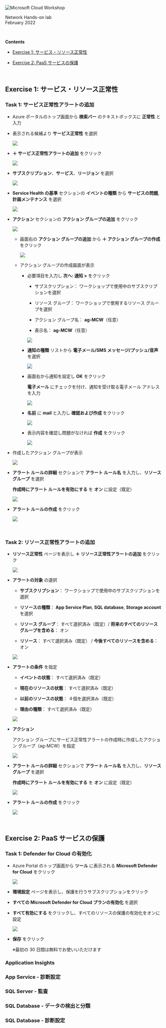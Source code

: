 ![Microsoft Cloud Workshop](images/ms-cloud-workshop.png)

Network Hands-on lab  
February 2022

<br />

**Contents**

- [Exercise 1: サービス・リソース正常性](#exercise-1-サービス・リソース正常性)

- [Exercise 2: PaaS サービスの保護](#exercise-2-paas-サービスの保護)

<br />

## Exercise 1: サービス・リソース正常性

### Task 1: サービス正常性アラートの追加

- Azure ポータルのトップ画面から **検索バー** のテキストボックスに **正常性** と入力

- 表示される候補より **サービス正常性** を選択

  <img src="images/service-health-01.png" />

- **＋ サービス正常性アラートの追加** をクリック

  <img src="images/add-service-health-alert-01.png" />

- **サブスクリプション**、**サービス**、**リージョン** を選択

  <img src="images/add-service-health-alert-02.png" />

- **Service Health の基準** セクションの **イベントの種類** から **サービスの問題**, **計画メンテナンス** を選択

  <img src="images/add-service-health-alert-03.png" />

- **アクション** セクションの **アクション グループの追加** をクリック

  <img src="images/add-service-health-alert-04.png" />

  - 画面右の **アクション グループの追加** から **＋ アクション グループの作成** をクリック

    <img src="images/create-action-group-01.png" />
  - アクション グループの作成画面が表示

    - 必要項目を入力し **次へ: 通知 >** をクリック

      - サブスクリプション： ワークショップで使用中のサブスクリプションを選択

      - リソース グループ： ワークショップで使用するリソース グループを選択

      - アクション グループ名： **ag-MCW**（任意）

      - 表示名： **ag-MCW**（任意）

      <img src="images/create-action-group-02.png" />
    
    - **通知の種類** リストから **電子メール/SMS メッセージ/プッシュ/音声** を選択

      <img src="images/create-action-group-03.png" />
    
    - 画面右から通知を設定し **OK** をクリック

      **電子メール** にチェックを付け、通知を受け取る電子メール アドレスを入力

      <img src="images/create-action-group-04.png" />

    - **名前** に **mail** と入力し **確認および作成** をクリック

      <img src="images/create-action-group-05.png" />

    - 表示内容を確認し問題がなければ **作成** をクリック

      <img src="images/create-action-group-06.png" />

- 作成したアクション グループが表示

  <img src="images/add-service-health-alert-05.png" />

- **アラート ルールの詳細** セクションで **アラート ルール名** を入力し、**リソース グループ** を選択

  **作成時にアラート ルールを有効にする** を **オン** に設定（既定）

  <img src="images/add-service-health-alert-06.png" />

- **アラート ルールの作成** をクリック

  <img src="images/add-service-health-alert-07.png" />

<br />

### Task 2: リソース正常性アラートの追加

- **リソース正常性** ページを表示し **＋ リソース正常性アラートの追加** をクリック

  <img src="images/add-resources-health-alert-01.png" />

- **アラートの対象** の選択

  - **サブスクリプション**： ワークショップで使用中のサブスクリプションを選択

  - **リソースの種類**： **App Service Plan**, **SQL database**, **Storage account** を選択

  - **リソース グループ**： すべて選択済み（既定）/ **将来のすべてのリソース グループを含める**： オン

  - **リソース**： すべて選択済み（既定） / **今後すべてのリソースを含める**： オン

  <img src="images/add-resources-health-alert-02.png" />

- **アラートの条件** を指定

  - **イベントの状態**： すべて選択済み（既定）

  - **現在のリソースの状態**： すべて選択済み（既定）

  - **以前のリソースの状態**： ４個を選択済み（既定）

  - **理由の種類**： すべて選択済み（既定）

  <img src="images/add-resources-health-alert-04.png" />

- **アクション**

  アクション グループにサービス正常性アラートの作成時に作成したアクション グループ（ag-MCW）を指定

  <img src="images/add-resources-health-alert-05.png" />

- **アラート ルールの詳細** セクションで **アラート ルール名** を入力し、**リソース グループ** を選択

  **作成時にアラート ルールを有効にする** を **オン** に設定（既定）

  <img src="images/add-resources-health-alert-06.png" />

- **アラート ルールの作成** をクリック

  <img src="images/add-resources-health-alert-07.png" />

<br />

## Exercise 2: PaaS サービスの保護

### Task 1: Defender for Cloud の有効化

- Azure Portal のトップ画面から **ツール** に表示される **Microsoft Defender for Cloud** をクリック

  <img src="images/defender-for-cloud-01.png" />

- **環境設定** ページを表示し、保護を行うサブスクリプションをクリック

- **すべての Microsoft Defender for Cloud プランの有効化** を選択

- **すべて有効にする** をクリックし、すべてのリソースの保護の有効化をオンに設定

  <img src="images/defender-for-cloud-02.png" />

- **保存** をクリック

  ※最初の 30 日間は無料でお使いいただけます

### Application Insights  

### App Service - 診断設定

### SQL Server - 監査

### SQL Database - データの検出と分類

### SQL Database - 診断設定


